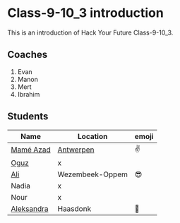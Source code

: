 # Class-9-10_3 introduction

This is an introduction of Hack Your Future Class-9-10_3.

## Coaches  

1. Evan
2. Manon
3. Mert
4. Ibrahim

## Students  

  Name       | Location   | emoji
 -----------|------------| ------
 [Mamé Azad](./mame.md)  |[Antwerpen](https://en.wikipedia.org/wiki/Antwerp) |:v:
 [Oguz](https://github.com/oguzkarademir/class910-group3/blob/master/README.md)       | x          |
 [Ali](./Abdulhamid_Ali.md)        |   Wezembeek-Oppem      |:sunglasses: 
 Nadia      | x          |
 Nour       | x          |
 [Aleksandra](https://github.com/aleks2407/Info-about-me/blob/master/alex.md)| Haasdonk          | :raising_hand:
